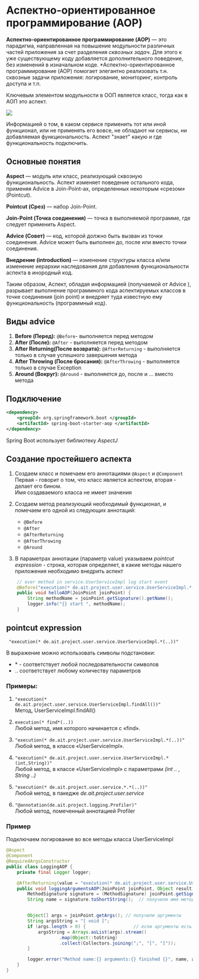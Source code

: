# Аспектно-ориентированное программирование (AOP)

**Аспектно-ориентированное программирование (AOP)** — это парадигма,
направленная на повышение модульности различных частей приложения за счет разделения *сквозных задач*.
Для этого к уже существующему коду добавляется дополнительного поведение, без изменений в изначальном коде.
*Аспектно-ориентированное программирование (AOP) помогает элегантно реализовать т.н. сквозные задачи приложения: логирование, мониторинг,
контроль доступа и т.п.

Ключевым элементом модульности в ООП является класс, тогда как в АОП это аспект.

<img src="https://www.javachinna.com/wp-content/webp-express/webp-images/doc-root/wp-content/uploads/2020/04/ccc-768x641.jpeg.webp">

Информацией о том, в каком сервисе применить тот или иной функционал, или не
применять его вовсе, не обладают ни сервисы, ни добавляемая функциональность.
Аспект "знает" какую и где функциональность подключить.

## Основные понятия

**Aspect** — модуль или класс, реализующий сквозную функциональность. Аспект изменяет
поведение остального кода, применяя Advice в Join-Point-ах, определенных некоторым
«срезом» (Pointcut).

**Pointcut (Срез)** — набор Join-Point.

**Join-Point (Точка соединения)** — точка в выполняемой программе, где следует применить Aspect.

**Advice (Совет)** — код, которой должно быть вызван из точки соединения.
Advice может быть выполнен до, после или вместо точки соединения.

**Внедрение (introduction)** — изменение структуры класса и/или изменение иерархии наследования для
добавления функциональности аспекта в инородный код.

Таким образом, Аспект, обладая информацией (получаемой от Advice ), разрывает выполнение
программного кода аспектируемых классов в точке соединения (join point) и внедряет туда известную ему
функциональность (программный код).

## Виды advice

1. **Before (Перед):**  `@Before`- выполняется перед методом
2. **After (После):** `@After` - выполняется перед методом
3. **After Returning(После возврата):** `@AfterReturning` - выполняется только в случае успешного завершения метода
4. **After Throwing (После бросания):** `@AfterThrowing` - выполняется только в случае Exception
5. **Around (Вокруг):** `@Around`  - выполняется до, после и ... вместо метода


## Подключение

~~~xml
<dependency>
    <groupId> org.springframework.boot </groupId>
    <artifactId> spring-boot-starter-aop </artifactId>
</dependency>
~~~
Spring Boot использует библиотеку *AspectJ*

## Создание простейшего аспекта

1. Создаем класс и помечаем его аннотациями `@Aspect` и `@Component`  
   Первая - говорит о том, что класс является аспектом, вторая - делает его бином.   
   Имя создаваемого класса не имеет значения

1. Создаем метод реализующий необходимый функционал, и помечаем его одной из следующих аннотаций:
    * `@Before`
    * `@After`
    * `@AfterReturning`
    * `@AfterThrowing`
    * `@Around`

1. В параметрах аннотации (параметр value) указываем *pointcut expression* - строка, которая определяет,
   в какие методы нашего приложения необходимо внедрить аспект


~~~java
    // ever method in service.UserServiceImpl log start event
    @Before("execution(* de.ait.project.user.service.UserServiceImpl.*(..))")
    public void helloAOP(JoinPoint joinPoint) {
        String methodName = joinPoint.getSignature().getName();
        logger.info("{} start ", methodName);
    }
~~~

## pointcut expression
~~~
 "execution(* de.ait.project.user.service.UserServiceImpl.*(..))"
~~~
В выражение можно использовать символы подстановки:
* \* - соответствует любой последовательности символов
* .. соответствует любому количеству параметров  

### Примеры:

1. `"execution(* de.ait.project.user.service.UserServiceImpl.findAll())"`  
   Метод, UserServiceImpl.findAll()

1. `execution(* find*(..))`  
   Любой метод, имя которого начинается с «find».

1. `"execution(* de.ait.project.user.service.UserServiceImpl.*(..))"`  
   Любой метод, в классе «UserServiceImpl».

1. `"execution(* de.ait.project.user.service.UserServiceImpl.*(int,String))"`  
   Любой метод, в классе «UserServiceImpl» с параметрами *(int .. , String ..)*

1. `"execution(* de.ait.project.user.service.*.*(..))"`  
   Любой метод, в пакедже *de.ait.project.user.service*

1. `"@annotation(de.ait.project.logging.Profiler)"`  
   Любой метод, помеченный аннотацией Profiler

### Пример
Подключаем логирование во все методы класса UserServiceImpl  

~~~java
@Aspect
@Component
@RequiredArgsConstructor
public class LoggingAOP {
    private final Logger logger;

    @AfterReturning(value = "execution(* de.ait.project.user.service.UserServiceImpl.*(..))", returning = "result")
    public void loggingArgumentsAOP(JoinPoint joinPoint, Object result) {
        MethodSignature signature = (MethodSignature) joinPoint.getSignature();
        String name = signature.toShortString();  // получили имя метода


        Object[] args = joinPoint.getArgs(); // получили аргументы
        String argsString = "[ void ]";
        if (args.length > 0) {                  // если аргументы есть собираем строку из аргументов
            argsString = Arrays.asList(args).stream()
                    .map(Object::toString)
                    .collect(Collectors.joining(";", "[", "]"));
        }

        logger.error("Method name:{} arguments:{} finished {}", name, argsString, result);
    }
}
~~~
